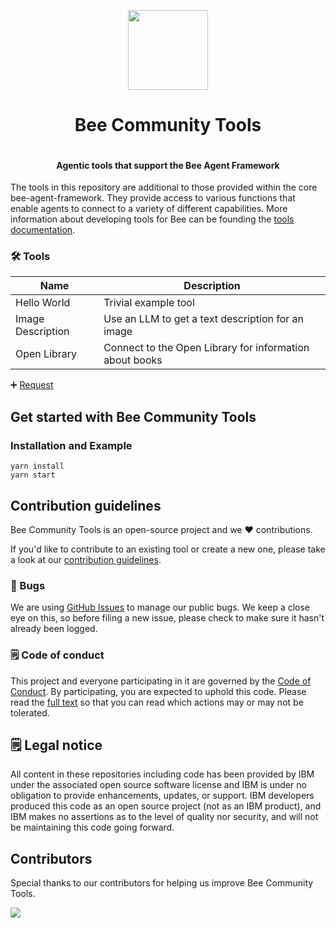 <p align="center">
    <img src="./docs/assets/Bee_Dark.svg" height="128">
    <h1 align="center">Bee Community Tools</h1>
</p>

<p align="center">
  <a aria-label="Join the community on GitHub" href="https://github.com/i-am-bee/bee-community-tools/discussions">
    <img alt="" src="https://img.shields.io/badge/Join%20the%20community-blueviolet.svg?style=for-the-badge&labelColor=000000&label=Bee">
  </a>
  <h4 align="center">Agentic tools that support the Bee Agent Framework</h4>
</p>

The tools in this repository are additional to those provided within the core bee-agent-framework. They provide access to various functions that enable agents to connect to a variety of different capabilities. More information about developing tools for Bee can be founding the [tools documentation](https://github.com/i-am-bee/bee-agent-framework/blob/main/docs/tools.md).

### 🛠️ Tools

| Name              | Description                                             |
| ----------------- | ------------------------------------------------------- |
| Hello World       | Trivial example tool                                    |
| Image Description | Use an LLM to get a text description for an image       |
| Open Library      | Connect to the Open Library for information about books |

➕ [Request](https://github.com/i-am-bee/bee-community-tools/discussions)

## Get started with Bee Community Tools

### Installation and Example

```shell
yarn install
yarn start
```

## Contribution guidelines

Bee Community Tools is an open-source project and we ❤️ contributions.

If you'd like to contribute to an existing tool or create a new one, please take a look at our [contribution guidelines](./CONTRIBUTING.md).

### 🐛 Bugs

We are using [GitHub Issues](https://github.com/i-am-bee/bee-community-tools/issues) to manage our public bugs. We keep a close eye on this, so before filing a new issue, please check to make sure it hasn't already been logged.

### 🗒 Code of conduct

This project and everyone participating in it are governed by the [Code of Conduct](./CODE_OF_CONDUCT.md). By participating, you are expected to uphold this code. Please read the [full text](./CODE_OF_CONDUCT.md) so that you can read which actions may or may not be tolerated.

## 🗒 Legal notice

All content in these repositories including code has been provided by IBM under the associated open source software license and IBM is under no obligation to provide enhancements, updates, or support. IBM developers produced this code as an open source project (not as an IBM product), and IBM makes no assertions as to the level of quality nor security, and will not be maintaining this code going forward.

## Contributors

Special thanks to our contributors for helping us improve Bee Community Tools.

<a href="https://github.com/i-am-bee/bee-community-tools/graphs/contributors">
  <img src="https://contrib.rocks/image?repo=i-am-bee/bee-community-tools" />
</a>
